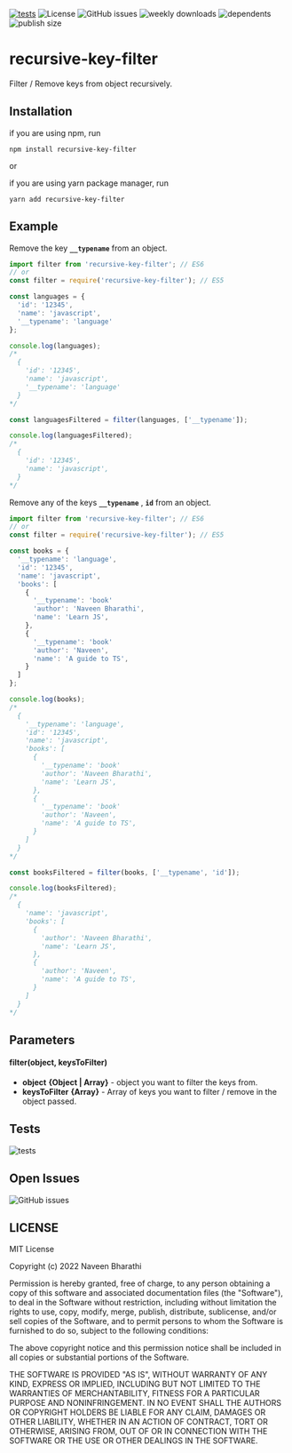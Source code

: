 [![tests](https://github.com/naveen-bharathi/recursive-key-filter/actions/workflows/tests.yml/badge.svg)](https://github.com/naveen-bharathi/recursive-key-filter/actions/workflows/tests.yml) ![License](https://badgen.net/npm/license/recursive-key-filter?color=blue) ![GitHub issues](https://img.shields.io/github/issues/naveen-bharathi/recursive-key-filter) ![weekly downloads](https://badgen.net/npm/dw/recursive-key-filter?color=blue&icon=npm) ![dependents](https://badgen.net/npm/dependents/recursive-key-filter?color=green) ![publish size](https://badgen.net/bundlephobia/minzip/recursive-key-filter?color=blue) 


# recursive-key-filter

Filter / Remove keys from object recursively.

## Installation

if you are using npm, run
```
npm install recursive-key-filter
```

or

if you are using yarn package manager, run
```
yarn add recursive-key-filter
```

## Example

Remove the key **`__typename`** from an object.

```javascript
import filter from 'recursive-key-filter'; // ES6
// or
const filter = require('recursive-key-filter'); // ES5

const languages = {
  'id': '12345',
  'name': 'javascript',
  '__typename': 'language'
};

console.log(languages);
/*
  { 
    'id': '12345',
    'name': 'javascript',
    '__typename': 'language' 
  }
*/

const languagesFiltered = filter(languages, ['__typename']);

console.log(languagesFiltered);
/*
  { 
    'id': '12345',
    'name': 'javascript',
  }
*/
```

Remove any of the keys **`__typename`** , **`id`** from an object.

```javascript
import filter from 'recursive-key-filter'; // ES6
// or
const filter = require('recursive-key-filter'); // ES5

const books = {
  '__typename': 'language',
  'id': '12345',
  'name': 'javascript',
  'books': [
    {
      '__typename': 'book'
      'author': 'Naveen Bharathi',
      'name': 'Learn JS',
    },
    {
      '__typename': 'book'
      'author': 'Naveen',
      'name': 'A guide to TS',
    }
  ]
};

console.log(books);
/*
  {
    '__typename': 'language',
    'id': '12345',
    'name': 'javascript',
    'books': [
      {
        '__typename': 'book'
        'author': 'Naveen Bharathi',
        'name': 'Learn JS',
      },
      {
        '__typename': 'book'
        'author': 'Naveen',
        'name': 'A guide to TS',
      }
    ]
  }
*/

const booksFiltered = filter(books, ['__typename', 'id']);

console.log(booksFiltered);
/*  
  {
    'name': 'javascript',
    'books': [
      {
        'author': 'Naveen Bharathi',
        'name': 'Learn JS',
      },
      {
        'author': 'Naveen',
        'name': 'A guide to TS',
      }
    ]
  }
*/
```

## Parameters

#### filter(object, keysToFilter)
- **object** **{Object | Array}** - object you want to filter the keys from.
- **keysToFilter** **{Array}** - Array of keys you want to filter / remove in the object passed.


## Tests

![tests](https://github.com/naveen-bharathi/recursive-key-filter/workflows/tests/badge.svg?event=push)


## Open Issues

![GitHub issues](https://img.shields.io/github/issues/naveen-bharathi/recursive-key-filter)


## LICENSE

MIT License

Copyright (c) 2022 Naveen Bharathi

Permission is hereby granted, free of charge, to any person obtaining a copy
of this software and associated documentation files (the "Software"), to deal
in the Software without restriction, including without limitation the rights
to use, copy, modify, merge, publish, distribute, sublicense, and/or sell
copies of the Software, and to permit persons to whom the Software is
furnished to do so, subject to the following conditions:

The above copyright notice and this permission notice shall be included in all
copies or substantial portions of the Software.

THE SOFTWARE IS PROVIDED "AS IS", WITHOUT WARRANTY OF ANY KIND, EXPRESS OR
IMPLIED, INCLUDING BUT NOT LIMITED TO THE WARRANTIES OF MERCHANTABILITY,
FITNESS FOR A PARTICULAR PURPOSE AND NONINFRINGEMENT. IN NO EVENT SHALL THE
AUTHORS OR COPYRIGHT HOLDERS BE LIABLE FOR ANY CLAIM, DAMAGES OR OTHER
LIABILITY, WHETHER IN AN ACTION OF CONTRACT, TORT OR OTHERWISE, ARISING FROM,
OUT OF OR IN CONNECTION WITH THE SOFTWARE OR THE USE OR OTHER DEALINGS IN THE
SOFTWARE.
